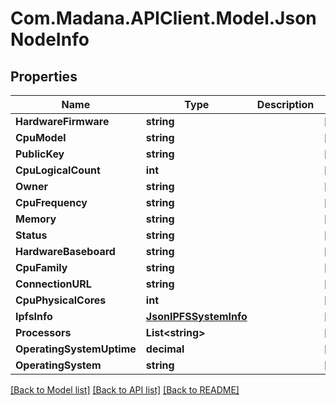 
# Com.Madana.APIClient.Model.JsonNodeInfo

## Properties

Name | Type | Description | Notes
------------ | ------------- | ------------- | -------------
**HardwareFirmware** | **string** |  | [optional] 
**CpuModel** | **string** |  | [optional] 
**PublicKey** | **string** |  | [optional] 
**CpuLogicalCount** | **int** |  | [optional] 
**Owner** | **string** |  | [optional] 
**CpuFrequency** | **string** |  | [optional] 
**Memory** | **string** |  | [optional] 
**Status** | **string** |  | [optional] 
**HardwareBaseboard** | **string** |  | [optional] 
**CpuFamily** | **string** |  | [optional] 
**ConnectionURL** | **string** |  | [optional] 
**CpuPhysicalCores** | **int** |  | [optional] 
**IpfsInfo** | [**JsonIPFSSystemInfo**](JsonIPFSSystemInfo.md) |  | [optional] 
**Processors** | **List&lt;string&gt;** |  | [optional] 
**OperatingSystemUptime** | **decimal** |  | [optional] 
**OperatingSystem** | **string** |  | [optional] 

[[Back to Model list]](../README.md#documentation-for-models)
[[Back to API list]](../README.md#documentation-for-api-endpoints)
[[Back to README]](../README.md)

